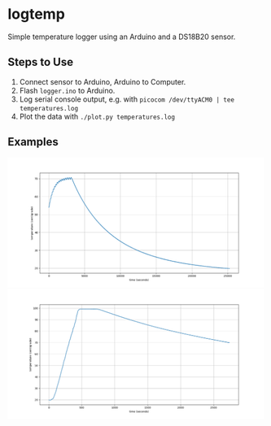 logtemp
=======

Simple temperature logger using an Arduino and a DS18B20 sensor.

## Steps to Use
1. Connect sensor to Arduino, Arduino to Computer.
2. Flash `logger.ino` to Arduino.
3. Log serial console output, e.g. with `picocom /dev/ttyACM0 | tee temperatures.log`
4. Plot the data with `./plot.py temperatures.log`

## Examples
![ricecooker-thermostat.png](examples/ricecooker-thermostat.png)
![ricecooker-boil.png](examples/ricecooker-boil.png)
